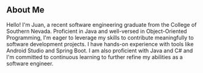 ## About Me

Hello! I'm Juan, a recent software engineering graduate from the College of Southern Nevada. Proficient in Java and well-versed in Object-Oriented Programming, I'm eager to leverage my skills to contribute meaningfully to software development projects. I have hands-on experience with tools like Android Studio and Spring Boot. I am also proficient with Java and C# and I'm committed to continuous learning to further refine my abilities as a software engineer.
